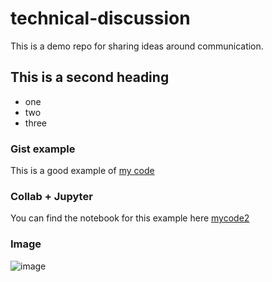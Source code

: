 # technical-discussion
This is a demo repo for sharing ideas around communication. 


## This is a second heading

* one
* two
* three

### Gist example 

This is a good example of [my code](https://gist.github.com/dfcantor/d94b48cf8759c8335a266ed2199f0cd3)

### Collab + Jupyter

You can find the notebook for this example here [mycode2](CloudSpec_CCF_W2_technical_docs.ipynb)

### Image
![image](https://user-images.githubusercontent.com/88911560/216122711-6dfc69a7-93d0-4540-bc0a-09c7e89065c7.png)
